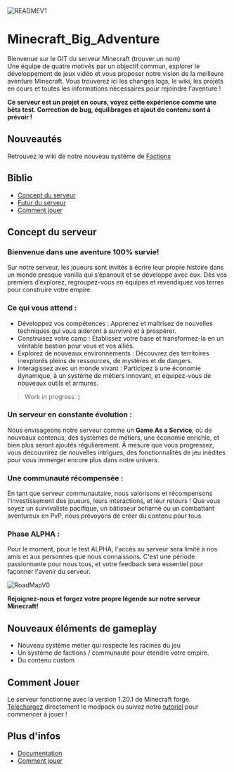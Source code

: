 
![READMEV1](https://github.com/NathanDestrez/Minecraft_Big_Aventure/assets/113355529/1b7c8df6-b28b-417b-82eb-3cf3732948eb)

# Minecraft_Big_Adventure
Bienvenue sur le GIT du serveur Minecraft (trouver un nom)<br >
Une équipe de quatre motivés par un objectif commun, explorer le développement de jeux vidéo et vous proposer notre vision de la meilleure aventure Minecraft.  Vous trouverez ici les changes logs, le wiki, les projets en cours et toutes les informations nécessaires pour rejoindre l'aventure ! <br >

**Ce serveur est un projet en cours, voyez cette expérience comme une bêta test. Correction de bug, équilibrages et ajout de contenu sont à prévoir !** <br >

## Nouveautés 
Retrouvez le wiki de notre nouveau système de [Factions](https://github.com/McBigProject/Minecraft_Big_Adventure/tree/2dce602a62b7298c7afb420e36fd17f5633d6ffd/Documentation/Factions)

## Biblio 
- [Concept du serveur](#concept-du-serveur)
- [Futur du serveur](#Nouveaux-éléments-de-gameplay)
- [Comment jouer](#comment-jouer)

## Concept du serveur

### Bienvenue dans une aventure 100% survie!

Sur notre serveur, les joueurs sont invités à écrire leur propre histoire dans un monde presque vanilla qui s’épanouit et se développe avec eux. Dès vos premiers d’explorez, regroupez-vous en équipes et revendiquez vos terres pour construire votre empire.

### Ce qui vous attend :

- Développez vos compétences : Apprenez et maîtrisez de nouvelles techniques qui vous aideront à survivre et à prospérer.
- Construisez votre camp : Établissez votre base et transformez-la en un véritable bastion pour vous et vos alliés.
- Explorez de nouveaux environnements : Découvrez des territoires inexplorés pleins de ressources, de mystères et de dangers.
- Interagissez avec un monde vivant : Participez à une économie dynamique, à un système de métiers innovant, et équipez-vous de nouveaux outils et armures.
> Work in progress :) 

### Un serveur en constante évolution :

Nous envisageons notre serveur comme un **Game As a Service**, où de nouveaux contenus, des systèmes de métiers, une économie enrichie, et bien plus seront ajoutés régulièrement. À mesure que vous progressez, vous découvrirez de nouvelles intrigues, des fonctionnalités de jeu inédites pour vous immerger encore plus dans notre univers.

### Une communauté récompensée :

En tant que serveur communautaire, nous valorisons et récompensons l'investissement des joueurs, leurs interactions, et leur retours ! Que vous soyez un survivaliste pacifique, un bâtisseur acharné ou un combattant aventureux en PvP, nous prévoyons de créer du contenu pour tous.

### Phase ALPHA :

Pour le moment, pour le test ALPHA, l'accès au serveur sera limité à nos amis et aux personnes que nous connaissons. C'est une période passionnante pour nous tous, et votre feedback sera essentiel pour façonner l'avenir du serveur. <br >

![RoadMapV0](https://github.com/McBigProject/Minecraft_Big_Adventure/assets/113355529/860899c0-53fd-43e9-bf46-50533d1cb686) <br >


**Rejoignez-nous et forgez votre propre légende sur notre serveur Minecraft!**

## Nouveaux éléments de gameplay
- Nouveau système métier qui respecte les racines du jeu 
- Un système de factions / communauté pour étendre votre empire.
- Du contenu custom

## Comment Jouer
Le serveur fonctionne avec la version 1.20.1 de Minecraft forge. <br >
[Téléchargez](https://github.com/McBigProject/Minecraft_Big_Adventure/tree/c43ff4fc20848e9640125b227cd00fa49ac153fa/Server) directement le modpack ou suivez notre [tutoriel](https://github.com/McBigProject/Minecraft_Big_Adventure/tree/c43ff4fc20848e9640125b227cd00fa49ac153fa/Documentation/Comment%20jouer) pour commencer à jouer ! <br >

## Plus d'infos
- [Documentation](Documentation)
- [Comment jouer](https://github.com/McBigProject/Minecraft_Big_Adventure/tree/c43ff4fc20848e9640125b227cd00fa49ac153fa/Documentation/Comment%20jouer)
